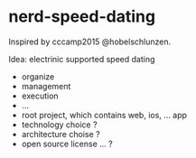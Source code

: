 # nerd-speed-dating

Inspired by cccamp2015 @hobelschlunzen.

Idea: electrinic supported speed dating
- organize
- management
- execution
- ...
- root project, which contains web, ios, ... app
- technology choice ?
- architecture choise ?
- open source license ... ?
